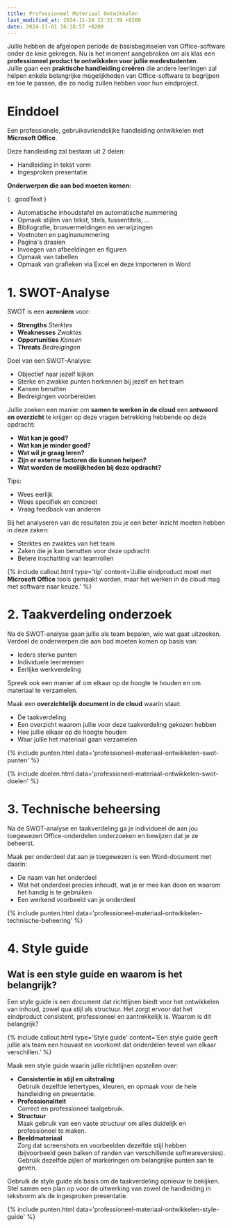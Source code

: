 ```yaml
---
title: Professioneel Materiaal Ontwikkelen
last_modified_at: 2024-11-24 22:31:39 +0200
date: 2024-11-01 16:18:57 +0200
---
```


Jullie hebben de afgelopen periode de basisbeginselen van Office-software onder de knie gekregen. Nu is het moment aangebroken om als klas een **professioneel product te ontwikkelen voor jullie medestudenten**.  
Jullie gaan een **praktische handleiding creëren** die andere leerlingen zal helpen enkele belangrijke mogelijkheden van Office-software te begrijpen en toe te passen, die zo nodig zullen hebben voor hun eindproject.

# Einddoel
Een professionele, gebruiksvriendelijke handleiding ontwikkelen met **Microsoft Office**.

Deze handleiding zal bestaan uit 2 delen:
- Handleiding in tekst vorm
- Ingesproken presentatie

**Onderwerpen die aan bod moeten komen:**

{: .goodText }
- Automatische inhoudstafel en automatische nummering
- Opmaak stijlen van tekst, titels, tussentitels, ...
- Bibliografie, bronvermeldingen en verwijzingen
- Voetnoten en paginanummering
- Pagina's draaien
- Invoegen van afbeeldingen en figuren
- Opmaak van tabellen
- Opmaak van grafieken via Excel en deze importeren in Word

# 1. SWOT-Analyse

SWOT is een **acroniem** voor:
- **Strengths** *Sterktes*
- **Weaknesses** *Zwaktes*
- **Opportunities** *Kansen*
- **Threats** *Bedreigingen*

Doel van een SWOT-Analyse:
- Objectief naar jezelf kijken
- Sterke en zwakke punten herkennen bij jezelf en het team
- Kansen benutten
- Bedreigingen voorbereiden

Jullie zoeken een manier om **samen te werken in de cloud** een **antwoord en overzicht** te krijgen op deze vragen betrekking hebbende op deze opdracht:
- **Wat kan je goed?**
- **Wat kan je minder goed?**
- **Wat wil je graag leren?**
- **Zijn er externe factoren die kunnen helpen?**
- **Wat worden de moeilijkheden bij deze opdracht?**

Tips:
- Wees eerlijk
- Wees specifiek en concreet
- Vraag feedback van anderen

Bij het analyseren van de resultaten zou je een beter inzicht moeten hebben in deze zaken:
- Sterktes en zwaktes van het team
- Zaken die je kan benutten voor deze opdracht
- Betere inschatting van teamrollen

{% include callout.html type='tip' content='Jullie eindproduct moet met **Microsoft Office** tools gemaakt worden, maar het werken in de cloud mag met software naar keuze.' %}

# 2. Taakverdeling onderzoek

Na de SWOT-analyse gaan jullie als team bepalen, wie wat gaat uitzoeken.  
Verdeel de onderwerpen die aan bod moeten komen op basis van:
- Ieders sterke punten
- Individuele leerwensen
- Eerlijke werkverdeling

Spreek ook een manier af om elkaar op de hoogte te houden en om materiaal te verzamelen.

Maak een **overzichtelijk document in de cloud** waarin staat:
- De taakverdeling
- Een overzicht waarom jullie voor deze taakverdeling gekozen hebben
- Hoe jullie elkaar op de hoogte houden
- Waar jullie het materiaal gaan verzamelen

{% include punten.html data='professioneel-materiaal-ontwikkelen-swot-punten' %}

{% include doelen.html data='professioneel-materiaal-ontwikkelen-swot-doelen' %}

# 3. Technische beheersing

Na de SWOT-analyse en taakverdeling ga je individueel de aan jou toegewezen Office-onderdelen onderzoeken en bewijzen dat je ze beheerst.

Maak per onderdeel dat aan je toegewezen is een Word-document met daarin:
- De naam van het onderdeel
- Wat het onderdeel precies inhoudt, wat je er mee kan doen en waarom het handig is te gebruiken
- Een werkend voorbeeld van je onderdeel

{% include punten.html data='professioneel-materiaal-ontwikkelen-technische-beheering' %} 

# 4. Style guide

## Wat is een style guide en waarom is het belangrijk?

Een style guide is een document dat richtlijnen biedt voor het ontwikkelen van inhoud, zowel qua stijl als structuur. Het zorgt ervoor dat het eindproduct consistent, professioneel en aantrekkelijk is. Waarom is dit belangrijk?

{% include callout.html type='Style guide' content='Een style guide geeft jullie als team een houvast en voorkomt dat onderdelen teveel van elkaar verschillen.' %}

Maak een style guide waarin jullie richtlijnen opstellen over:
- **Consistentie in stijl en uitstraling**  
    Gebruik dezelfde lettertypes, kleuren, en opmaak voor de hele handleiding en presentatie.
- **Professionaliteit**  
    Correct en professioneel taalgebruik.
- **Structuur**  
    Maak gebruik van een vaste structuur om alles duidelijk en professioneel te maken.
- **Beeldmateriaal**  
    Zorg dat screenshots en voorbeelden dezelfde stijl hebben (bijvoorbeeld geen balken of randen van verschillende softwareversies).  
    Gebruik dezelfde pijlen of markeringen om belangrijke punten aan te geven.

Gebruik de style guide als basis om de taakverdeling opnieuw te bekijken. Stel samen een plan op voor de uitwerking van zowel de handleiding in tekstvorm als de ingesproken presentatie.

{% include punten.html data='professioneel-materiaal-ontwikkelen-style-guide' %} 
